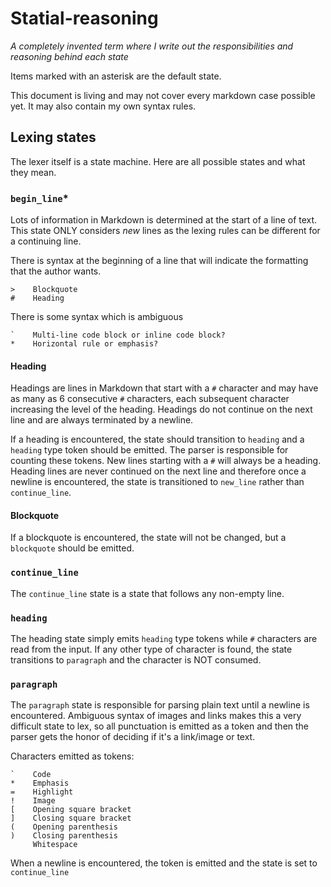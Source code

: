 # Statial-reasoning
*A completely invented term where I write out*
*the responsibilities and reasoning behind each state*

Items marked with an asterisk are the default state.

This document is living and may not cover every markdown
case possible yet. It may also contain my own syntax rules.

## Lexing states
The lexer itself is a state machine. Here are all possible
states and what they mean.

### `begin_line`*
Lots of information in Markdown is determined at the start
of a line of text. This state ONLY considers *new* lines
as the lexing rules can be different for a continuing line.

There is syntax at the beginning of a line that will indicate
the formatting that the author wants.

```
>    Blockquote
#    Heading 
```

There is some syntax which is ambiguous

```
`    Multi-line code block or inline code block?
*    Horizontal rule or emphasis?
```

#### Heading
Headings are lines in Markdown that start with a `#` character
and may have as many as 6 consecutive `#` characters, each
subsequent character increasing the level of the heading.
Headings do not continue on the next line and are always
terminated by a newline.

If a heading is encountered, the state should transition to
`heading` and a `heading` type token should be emitted. The
parser is responsible for counting these tokens. New lines starting
with a `#` will always be a heading. Heading lines are never
continued on the next line and therefore once a newline is
encountered, the state is transitioned to `new_line` rather than
`continue_line`.

#### Blockquote
If a blockquote is encountered, the state will not be changed, but
a `blockquote` should be emitted.

### `continue_line`
The `continue_line` state is a state that follows any
non-empty line.

### `heading`
The heading state simply emits `heading` type tokens while
`#` characters are read from the input. If any other type
of character is found, the state transitions to `paragraph`
and the character is NOT consumed.

### `paragraph`
The `paragraph` state is responsible for parsing plain
text until a newline is encountered. Ambiguous syntax of
images and links makes this a very difficult state to lex,
so all punctuation is emitted as a token and then the parser
gets the honor of deciding if it's a link/image or text.

Characters emitted as tokens:

```
`    Code
*    Emphasis
=    Highlight
!    Image
[    Opening square bracket
]    Closing square bracket
(    Opening parenthesis
)    Closing parenthesis
     Whitespace
```

When a newline is encountered, the token is emitted
and the state is set to `continue_line`